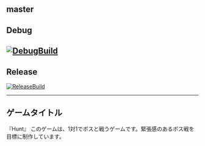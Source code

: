 master
-----------------------
Debug
-----------------------
[![DebugBuild](https://github.com/kura495/Engine/actions/workflows/DebugBuild.yml/badge.svg)](https://github.com/kura495/Engine/actions/workflows/DebugBuild.yml)
-----------------------
Release
-----------------------

[![ReleaseBuild](https://github.com/kura495/Engine/actions/workflows/ReleaseBuild.yml/badge.svg)](https://github.com/kura495/Engine/actions/workflows/ReleaseBuild.yml)

-----------------------
ゲームタイトル
-----------------------
『Hunt』
このゲームは、1対1でボスと戦うゲームです。緊張感のあるボス戦を目標に制作しています。

